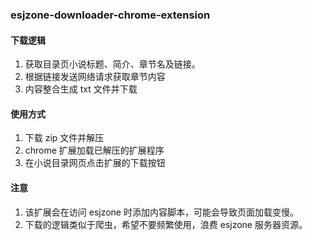 ### esjzone-downloader-chrome-extension

#### 下载逻辑

1. 获取目录页小说标题、简介、章节名及链接。
2. 根据链接发送网络请求获取章节内容
3. 内容整合生成 txt 文件并下载

#### 使用方式

1. 下载 zip 文件并解压
2. chrome 扩展加载已解压的扩展程序
3. 在小说目录网页点击扩展的下载按钮

#### 注意

1. 该扩展会在访问 esjzone 时添加内容脚本，可能会导致页面加载变慢。
2. 下载的逻辑类似于爬虫，希望不要频繁使用，浪费 esjzone 服务器资源。
